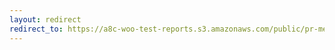 ```yaml
---
layout: redirect
redirect_to: https://a8c-woo-test-reports.s3.amazonaws.com/public/pr-merge/38087/e2e/index.html
---
```

